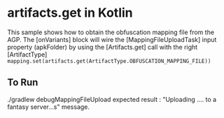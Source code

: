 # artifacts.get in Kotlin

This sample shows how to obtain the obfuscation mapping file from the AGP.
The [onVariants] block will wire the [MappingFileUploadTask] input property (apkFolder) by using
the [Artifacts.get] call with the right [ArtifactType]
`mapping.set(artifacts.get(ArtifactType.OBFUSCATION_MAPPING_FILE))`
## To Run
./gradlew debugMappingFileUpload
expected result : "Uploading .... to a fantasy server...s" message.